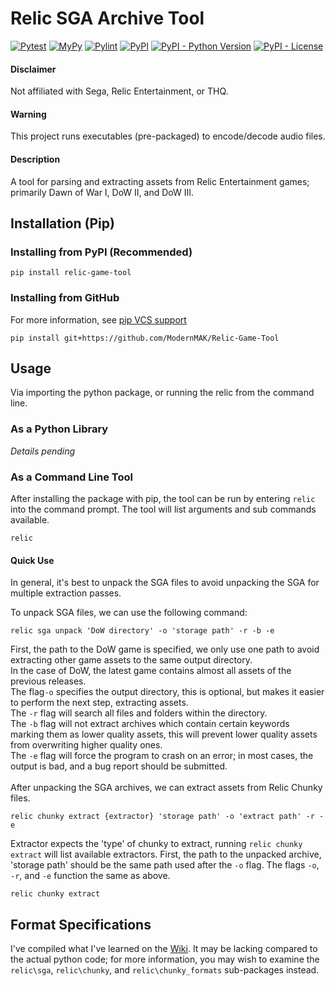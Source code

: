 # Relic SGA Archive Tool
[![Pytest](https://github.com/ModernMAK/Relic-Game-Tool/actions/workflows/pytest.yml/badge.svg)](https://github.com/ModernMAK/Relic-Game-Tool/actions/workflows/pytest.yml)
[![MyPy](https://github.com/ModernMAK/Relic-Game-Tool/actions/workflows/mypy.yml/badge.svg)](https://github.com/ModernMAK/Relic-Game-Tool/actions/workflows/mypy.yml)
[![Pylint](https://github.com/ModernMAK/Relic-Game-Tool/actions/workflows/pylint.yml/badge.svg)](https://github.com/ModernMAK/Relic-Game-Tool/actions/workflows/pylint.yml)
[![PyPI](https://img.shields.io/pypi/v/relic-game-tool)](https://pypi.org/project/relic-game-tool/)
[![PyPI - Python Version](https://img.shields.io/pypi/pyversions/relic-game-tool)](https://www.python.org/downloads/)
[![PyPI - License](https://img.shields.io/pypi/l/relic-game-tool)](https://github.com/ModernMAK/Relic-Game-Tool/blob/main/LICENSE.txt)
#### Disclaimer
Not affiliated with Sega, Relic Entertainment, or THQ.
#### Warning
This project runs executables (pre-packaged) to encode/decode audio files.
#### Description
A tool for parsing and extracting assets from Relic Entertainment games; primarily Dawn of War I, DoW II, and DoW III. 

## Installation (Pip)
### Installing from PyPI (Recommended)
```
pip install relic-game-tool
```
### Installing from GitHub
For more information, see [pip VCS support](https://pip.pypa.io/en/stable/topics/vcs-support/#git)
```
pip install git+https://github.com/ModernMAK/Relic-Game-Tool
```

## Usage
Via importing the python package, or running the relic from the command line.<br>
### As a Python Library
*Details pending*

### As a Command Line Tool
After installing the package with pip, the tool can be run by entering `relic` into the command prompt. The tool will list arguments and sub commands available.
```
relic
```
#### Quick Use
In general, it's best to unpack the SGA files to avoid unpacking the SGA for multiple extraction passes.<br>

To unpack SGA files, we can use the following command:
```
relic sga unpack 'DoW directory' -o 'storage path' -r -b -e
```
First, the path to the DoW game is specified, we only use one path to avoid extracting other game assets to the same output directory.<br>
In the case of DoW, the latest game contains almost all assets of the previous releases. <br>
The flag`-o` specifies the output directory, this is optional, but makes it easier to perform the next step, extracting assets. <br>
The `-r` flag will search all files and folders within the directory. <br>
The `-b` flag will not extract archives which contain certain keywords marking them as lower quality assets, this will prevent lower quality assets from overwriting higher quality ones.<br>
The `-e` flag will force the program to crash on an error; in most cases, the output is bad, and a bug report should be submitted.<br>
<br>
After unpacking the SGA archives, we can extract assets from Relic Chunky files.
```
relic chunky extract {extractor} 'storage path' -o 'extract path' -r -e
```
Extractor expects the 'type' of chunky to extract, running `relic chunky extract` will list available extractors.
First, the path to the unpacked archive, 'storage path' should be the same path used after the `-o` flag. 
The flags `-o`, `-r`, and `-e` function the same as above. 
```
relic chunky extract
```
## Format Specifications
I've compiled what I've learned on the [Wiki](https://github.com/ModernMAK/Relic-SGA-Archive-Tool/wiki).
It may be lacking compared to the actual python code; for more information, you may wish to examine the `relic\sga`, `relic\chunky`, and `relic\chunky_formats` sub-packages instead.
